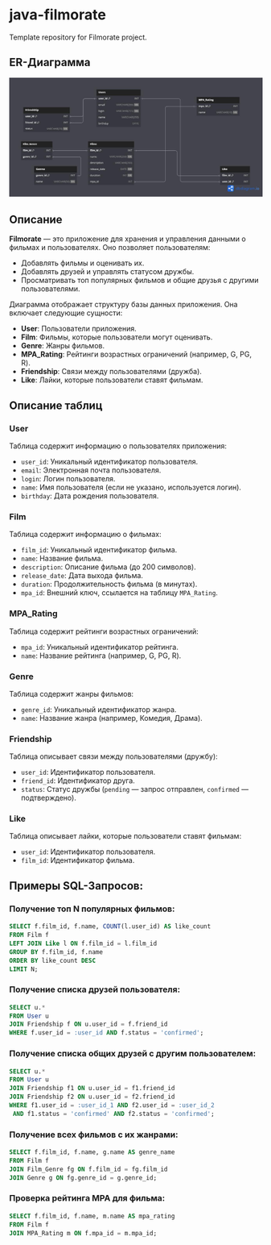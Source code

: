 # java-filmorate
Template repository for Filmorate project.

## ER-Диаграмма

![ER-Диаграмма](./ER-diagram.png)

## Описание
**Filmorate** — это приложение для хранения и управления данными о фильмах и пользователях. Оно позволяет пользователям:
- Добавлять фильмы и оценивать их.
- Добавлять друзей и управлять статусом дружбы.
- Просматривать топ популярных фильмов и общие друзья с другими пользователями.

Диаграмма отображает структуру базы данных приложения. Она включает следующие сущности:
- **User**: Пользователи приложения.
- **Film**: Фильмы, которые пользователи могут оценивать.
- **Genre**: Жанры фильмов.
- **MPA_Rating**: Рейтинги возрастных ограничений (например, G, PG, R).
- **Friendship**: Связи между пользователями (дружба).
- **Like**: Лайки, которые пользователи ставят фильмам.

## Описание таблиц

### User
Таблица содержит информацию о пользователях приложения:
- `user_id`: Уникальный идентификатор пользователя.
- `email`: Электронная почта пользователя.
- `login`: Логин пользователя.
- `name`: Имя пользователя (если не указано, используется логин).
- `birthday`: Дата рождения пользователя.

### Film
Таблица содержит информацию о фильмах:
- `film_id`: Уникальный идентификатор фильма.
- `name`: Название фильма.
- `description`: Описание фильма (до 200 символов).
- `release_date`: Дата выхода фильма.
- `duration`: Продолжительность фильма (в минутах).
- `mpa_id`: Внешний ключ, ссылается на таблицу `MPA_Rating`.

### MPA_Rating
Таблица содержит рейтинги возрастных ограничений:
- `mpa_id`: Уникальный идентификатор рейтинга.
- `name`: Название рейтинга (например, G, PG, R).

### Genre
Таблица содержит жанры фильмов:
- `genre_id`: Уникальный идентификатор жанра.
- `name`: Название жанра (например, Комедия, Драма).

### Friendship
Таблица описывает связи между пользователями (дружбу):
- `user_id`: Идентификатор пользователя.
- `friend_id`: Идентификатор друга.
- `status`: Статус дружбы (`pending` — запрос отправлен, `confirmed` — подтверждено).

### Like
Таблица описывает лайки, которые пользователи ставят фильмам:
- `user_id`: Идентификатор пользователя.
- `film_id`: Идентификатор фильма.


## Примеры SQL-Запросов:

### Получение топ N популярных фильмов:
 ```sql
SELECT f.film_id, f.name, COUNT(l.user_id) AS like_count
FROM Film f
LEFT JOIN Like l ON f.film_id = l.film_id
GROUP BY f.film_id, f.name
ORDER BY like_count DESC
LIMIT N;
```


### Получение списка друзей пользователя:
 ```sql
SELECT u.*
FROM User u
JOIN Friendship f ON u.user_id = f.friend_id
WHERE f.user_id = :user_id AND f.status = 'confirmed';
```

### Получение списка общих друзей с другим пользователем:
 ```sql
SELECT u.*
FROM User u
JOIN Friendship f1 ON u.user_id = f1.friend_id
JOIN Friendship f2 ON u.user_id = f2.friend_id
WHERE f1.user_id = :user_id_1 AND f2.user_id = :user_id_2
  AND f1.status = 'confirmed' AND f2.status = 'confirmed';
```

### Получение всех фильмов с их жанрами:
 ```sql
SELECT f.film_id, f.name, g.name AS genre_name
FROM Film f
JOIN Film_Genre fg ON f.film_id = fg.film_id
JOIN Genre g ON fg.genre_id = g.genre_id;
```

### Проверка рейтинга MPA для фильма:
 ```sql
SELECT f.film_id, f.name, m.name AS mpa_rating
FROM Film f
JOIN MPA_Rating m ON f.mpa_id = m.mpa_id;
```